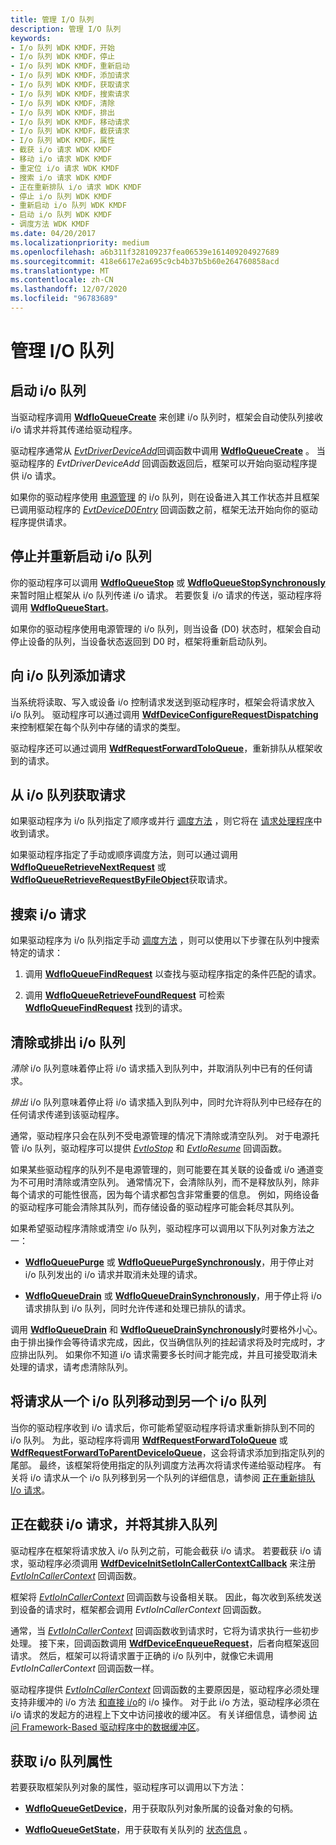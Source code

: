 ```yaml
---
title: 管理 I/O 队列
description: 管理 I/O 队列
keywords:
- I/o 队列 WDK KMDF，开始
- I/o 队列 WDK KMDF，停止
- I/o 队列 WDK KMDF，重新启动
- I/o 队列 WDK KMDF，添加请求
- I/o 队列 WDK KMDF，获取请求
- I/o 队列 WDK KMDF，搜索请求
- I/o 队列 WDK KMDF，清除
- I/o 队列 WDK KMDF，排出
- I/o 队列 WDK KMDF，移动请求
- I/o 队列 WDK KMDF，截获请求
- I/o 队列 WDK KMDF，属性
- 截获 i/o 请求 WDK KMDF
- 移动 i/o 请求 WDK KMDF
- 重定位 i/o 请求 WDK KMDF
- 搜索 i/o 请求 WDK KMDF
- 正在重新排队 i/o 请求 WDK KMDF
- 停止 i/o 队列 WDK KMDF
- 重新启动 i/o 队列 WDK KMDF
- 启动 i/o 队列 WDK KMDF
- 调度方法 WDK KMDF
ms.date: 04/20/2017
ms.localizationpriority: medium
ms.openlocfilehash: a6b311f328109237fea06539e161409204927689
ms.sourcegitcommit: 418e6617e2a695c9cb4b37b5b60e264760858acd
ms.translationtype: MT
ms.contentlocale: zh-CN
ms.lasthandoff: 12/07/2020
ms.locfileid: "96783689"
---
```

# <a name="managing-io-queues"></a>管理 I/O 队列


## <a name="starting-an-io-queue"></a><a href="" id="starting-an-i-o-queue"></a> 启动 i/o 队列


当驱动程序调用 [**WdfIoQueueCreate**](/windows-hardware/drivers/ddi/wdfio/nf-wdfio-wdfioqueuecreate) 来创建 i/o 队列时，框架会自动使队列接收 i/o 请求并将其传递给驱动程序。

驱动程序通常从 [*EvtDriverDeviceAdd*](/windows-hardware/drivers/ddi/wdfdriver/nc-wdfdriver-evt_wdf_driver_device_add)回调函数中调用 [**WdfIoQueueCreate**](/windows-hardware/drivers/ddi/wdfio/nf-wdfio-wdfioqueuecreate) 。 当驱动程序的 *EvtDriverDeviceAdd* 回调函数返回后，框架可以开始向驱动程序提供 i/o 请求。

如果你的驱动程序使用 [电源管理](using-power-managed-i-o-queues.md) 的 i/o 队列，则在设备进入其工作状态并且框架已调用驱动程序的 [*EvtDeviceD0Entry*](/windows-hardware/drivers/ddi/wdfdevice/nc-wdfdevice-evt_wdf_device_d0_entry) 回调函数之前，框架无法开始向你的驱动程序提供请求。

## <a name="stopping-and-restarting-an-io-queue"></a><a href="" id="stopping-and-restarting-an-i-o-queue"></a> 停止并重新启动 i/o 队列


你的驱动程序可以调用 [**WdfIoQueueStop**](/windows-hardware/drivers/ddi/wdfio/nf-wdfio-wdfioqueuestop) 或 [**WdfIoQueueStopSynchronously**](/windows-hardware/drivers/ddi/wdfio/nf-wdfio-wdfioqueuestopsynchronously) 来暂时阻止框架从 i/o 队列传递 i/o 请求。 若要恢复 i/o 请求的传送，驱动程序将调用 [**WdfIoQueueStart**](/windows-hardware/drivers/ddi/wdfio/nf-wdfio-wdfioqueuestart)。

如果你的驱动程序使用电源管理的 i/o 队列，则当设备 (D0) 状态时，框架会自动停止设备的队列，当设备状态返回到 D0 时，框架将重新启动队列。

## <a name="adding-requests-to-an-io-queue"></a><a href="" id="adding-requests-to-an-i-o-queue"></a> 向 i/o 队列添加请求


当系统将读取、写入或设备 i/o 控制请求发送到驱动程序时，框架会将请求放入 i/o 队列。 驱动程序可以通过调用 [**WdfDeviceConfigureRequestDispatching**](/windows-hardware/drivers/ddi/wdfdevice/nf-wdfdevice-wdfdeviceconfigurerequestdispatching)来控制框架在每个队列中存储的请求的类型。

驱动程序还可以通过调用 [**WdfRequestForwardToIoQueue**](/windows-hardware/drivers/ddi/wdfrequest/nf-wdfrequest-wdfrequestforwardtoioqueue)，重新排队从框架收到的请求。

## <a name="obtaining-requests-from-an-io-queue"></a><a href="" id="obtaining-requests-from-an-i-o-queue"></a> 从 i/o 队列获取请求


如果驱动程序为 i/o 队列指定了顺序或并行 [调度方法](dispatching-methods-for-i-o-requests.md) ，则它将在 [请求处理程序](request-handlers.md)中收到请求。

如果驱动程序指定了手动或顺序调度方法，则可以通过调用 [**WdfIoQueueRetrieveNextRequest**](/windows-hardware/drivers/ddi/wdfio/nf-wdfio-wdfioqueueretrievenextrequest) 或 [**WdfIoQueueRetrieveRequestByFileObject**](/windows-hardware/drivers/ddi/wdfio/nf-wdfio-wdfioqueueretrieverequestbyfileobject)获取请求。

## <a name="searching-for-an-io-request"></a><a href="" id="searching-for-an-i-o-request"></a> 搜索 i/o 请求


如果驱动程序为 i/o 队列指定手动 [调度方法](dispatching-methods-for-i-o-requests.md) ，则可以使用以下步骤在队列中搜索特定的请求：

1.  调用 [**WdfIoQueueFindRequest**](/windows-hardware/drivers/ddi/wdfio/nf-wdfio-wdfioqueuefindrequest) 以查找与驱动程序指定的条件匹配的请求。

2.  调用 [**WdfIoQueueRetrieveFoundRequest**](/windows-hardware/drivers/ddi/wdfio/nf-wdfio-wdfioqueueretrievefoundrequest) 可检索 [**WdfIoQueueFindRequest**](/windows-hardware/drivers/ddi/wdfio/nf-wdfio-wdfioqueuefindrequest) 找到的请求。

## <a name="purging-or-draining-an-io-queue"></a><a href="" id="purging-or-draining-an-i-o-queue"></a> 清除或排出 i/o 队列


*清除* i/o 队列意味着停止将 i/o 请求插入到队列中，并取消队列中已有的任何请求。

*排出* i/o 队列意味着停止将 i/o 请求插入到队列中，同时允许将队列中已经存在的任何请求传递到该驱动程序。

通常，驱动程序只会在队列不受电源管理的情况下清除或清空队列。 对于电源托管 i/o 队列，驱动程序可以提供 [*EvtIoStop*](/windows-hardware/drivers/ddi/wdfio/nc-wdfio-evt_wdf_io_queue_io_stop) 和 [*EvtIoResume*](/windows-hardware/drivers/ddi/wdfio/nc-wdfio-evt_wdf_io_queue_io_resume) 回调函数。

如果某些驱动程序的队列不是电源管理的，则可能要在其关联的设备或 i/o 通道变为不可用时清除或清空队列。 通常情况下，会清除队列，而不是释放队列，除非每个请求的可能性很高，因为每个请求都包含非常重要的信息。 例如，网络设备的驱动程序可能会清除其队列，而存储设备的驱动程序可能会耗尽其队列。

如果希望驱动程序清除或清空 i/o 队列，驱动程序可以调用以下队列对象方法之一：

-   [**WdfIoQueuePurge**](/windows-hardware/drivers/ddi/wdfio/nf-wdfio-wdfioqueuepurge) 或 [**WdfIoQueuePurgeSynchronously**](/windows-hardware/drivers/ddi/wdfio/nf-wdfio-wdfioqueuepurgesynchronously)，用于停止对 i/o 队列发出的 i/o 请求并取消未处理的请求。

-   [**WdfIoQueueDrain**](/windows-hardware/drivers/ddi/wdfio/nf-wdfio-wdfioqueuedrain) 或 [**WdfIoQueueDrainSynchronously**](/windows-hardware/drivers/ddi/wdfio/nf-wdfio-wdfioqueuedrainsynchronously)，用于停止将 i/o 请求排队到 i/o 队列，同时允许传递和处理已排队的请求。

调用 [**WdfIoQueueDrain**](/windows-hardware/drivers/ddi/wdfio/nf-wdfio-wdfioqueuedrain) 和 [**WdfIoQueueDrainSynchronously**](/windows-hardware/drivers/ddi/wdfio/nf-wdfio-wdfioqueuedrainsynchronously)时要格外小心。 由于排出操作会等待请求完成，因此，仅当确信队列的挂起请求将及时完成时，才应排出队列。 如果你不知道 i/o 请求需要多长时间才能完成，并且可接受取消未处理的请求，请考虑清除队列。

## <a name="moving-requests-from-one-io-queue-to-another"></a><a href="" id="moving-requests-from-one-i-o-queue-to-another"></a> 将请求从一个 i/o 队列移动到另一个 i/o 队列


当你的驱动程序收到 i/o 请求后，你可能希望驱动程序将请求重新排队到不同的 i/o 队列。 为此，驱动程序将调用 [**WdfRequestForwardToIoQueue**](/windows-hardware/drivers/ddi/wdfrequest/nf-wdfrequest-wdfrequestforwardtoioqueue) 或 [**WdfRequestForwardToParentDeviceIoQueue**](/windows-hardware/drivers/ddi/wdfrequest/nf-wdfrequest-wdfrequestforwardtoparentdeviceioqueue)，这会将请求添加到指定队列的尾部。 最终，该框架将使用指定的队列调度方法再次将请求传递给驱动程序。 有关将 i/o 请求从一个 i/o 队列移到另一个队列的详细信息，请参阅 [正在重新排队 I/o 请求](requeuing-i-o-requests.md)。

## <a name="intercepting-an-io-request-before-it-is-queued"></a><a href="" id="intercepting-an-i-o-request-before-it-is-queued"></a> 正在截获 i/o 请求，并将其排入队列


驱动程序在框架将请求放入 i/o 队列之前，可能会截获 i/o 请求。 若要截获 i/o 请求，驱动程序必须调用 [**WdfDeviceInitSetIoInCallerContextCallback**](/windows-hardware/drivers/ddi/wdfdevice/nf-wdfdevice-wdfdeviceinitsetioincallercontextcallback) 来注册 [*EvtIoInCallerContext*](/windows-hardware/drivers/ddi/wdfdevice/nc-wdfdevice-evt_wdf_io_in_caller_context) 回调函数。

框架将 [*EvtIoInCallerContext*](/windows-hardware/drivers/ddi/wdfdevice/nc-wdfdevice-evt_wdf_io_in_caller_context) 回调函数与设备相关联。 因此，每次收到系统发送到设备的请求时，框架都会调用 *EvtIoInCallerContext* 回调函数。

通常，当 [*EvtIoInCallerContext*](/windows-hardware/drivers/ddi/wdfdevice/nc-wdfdevice-evt_wdf_io_in_caller_context) 回调函数收到请求时，它将为请求执行一些初步处理。 接下来，回调函数调用 [**WdfDeviceEnqueueRequest**](/windows-hardware/drivers/ddi/wdfdevice/nf-wdfdevice-wdfdeviceenqueuerequest)，后者向框架返回请求。 然后，框架可以将请求置于正确的 i/o 队列中，就像它未调用 *EvtIoInCallerContext* 回调函数一样。

驱动程序提供 [*EvtIoInCallerContext*](/windows-hardware/drivers/ddi/wdfdevice/nc-wdfdevice-evt_wdf_io_in_caller_context) 回调函数的主要原因是，驱动程序必须处理支持非缓冲的 i/o 方法 [和直接 i/o](./accessing-data-buffers-in-wdf-drivers.md#neither)的 i/o 操作。 对于此 i/o 方法，驱动程序必须在 i/o 请求的发起方的进程上下文中访问接收的缓冲区。 有关详细信息，请参阅 [访问 Framework-Based 驱动程序中的数据缓冲区](./accessing-data-buffers-in-wdf-drivers.md)。

## <a name="obtaining-io-queue-properties"></a><a href="" id="obtaining-i-o-queue-properties"></a> 获取 i/o 队列属性


若要获取框架队列对象的属性，驱动程序可以调用以下方法：

-   [**WdfIoQueueGetDevice**](/windows-hardware/drivers/ddi/wdfio/nf-wdfio-wdfioqueuegetdevice)，用于获取队列对象所属的设备对象的句柄。

-   [**WdfIoQueueGetState**](/windows-hardware/drivers/ddi/wdfio/nf-wdfio-wdfioqueuegetstate)，用于获取有关队列的 [状态信息](i-o-queue-states.md) 。

 

